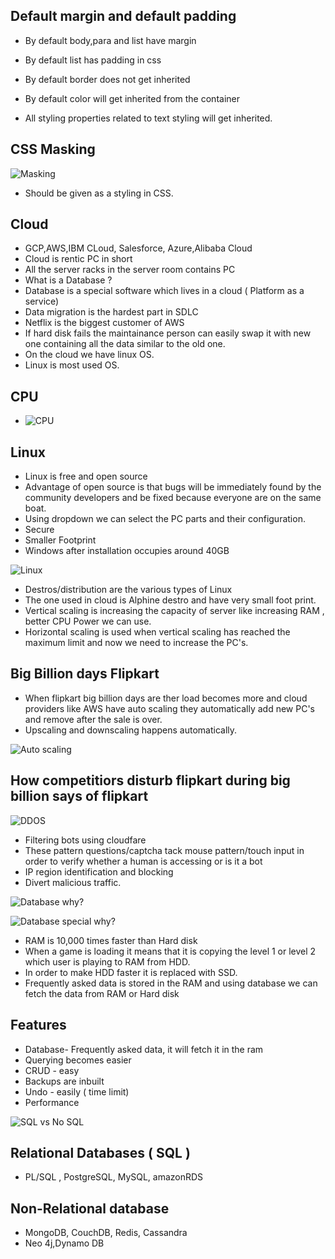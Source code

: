 ## Default margin and default padding

- By default body,para and list have margin
- By default list has padding in css

- By default border does not get inherited
- By default color will get inherited from the container
- All styling properties related to text styling will get inherited.

## CSS Masking

![Masking](image-26.png)
- Should be given as a styling in CSS.

## Cloud

- GCP,AWS,IBM CLoud, Salesforce, Azure,Alibaba Cloud
- Cloud is rentic PC in short
- All the server racks in the server room contains PC
- What is a Database ?
- Database is a special software which lives in a cloud ( Platform as a service)
- Data migration is the hardest part in SDLC
- Netflix is the biggest customer of AWS
- If hard disk fails the maintainance person can easily swap it with new one containing all the data similar to the old one.
- On the cloud we have linux OS.
- Linux is most used OS.

## CPU

- ![CPU](image-27.png)

## Linux

- Linux is free and open source
- Advantage of open source is that bugs will be immediately found by the community developers and be fixed because everyone are on the same boat.
- Using dropdown we can select the PC parts and their configuration.
- Secure
- Smaller Footprint
- Windows after installation occupies around 40GB

![Linux ](image-28.png)

- Destros/distribution are the various types of Linux
- The one used in cloud is Alphine destro and have very small foot print.
- Vertical scaling is increasing the capacity of server like increasing RAM , better CPU Power we can use.
- Horizontal scaling is used when vertical scaling has reached the maximum limit and now we need to increase the PC's.

## Big Billion days Flipkart 

- When flipkart big billion days are ther load becomes more and cloud providers like AWS have auto scaling they automatically add new PC's and remove after the sale is over.
- Upscaling and downscaling happens automatically.

![Auto scaling](image-29.png)

## How competitiors disturb flipkart during big billion says of flipkart

![DDOS](image-30.png)

- Filtering bots using cloudfare
- These pattern questions/captcha tack mouse pattern/touch input in order to verify whether a human is accessing or is it a bot
- IP region identification and blocking
- Divert malicious traffic.

![Database why?](image-31.png)

![Database special why?](image-32.png)

- RAM is 10,000 times faster than Hard disk
- When a game is loading it means that it is copying the level 1 or level 2 which user is playing to RAM from HDD.
- In order to make HDD faster it is replaced with SSD.
- Frequently asked data is stored in the RAM and using database we can fetch the data from RAM or Hard disk

## Features

- Database- Frequently asked data, it will fetch it in the ram
- Querying becomes easier
- CRUD - easy
- Backups are inbuilt 
- Undo - easily ( time limit)
- Performance

![SQL vs No SQL](image-33.png)

## Relational Databases ( SQL )

- PL/SQL , PostgreSQL, MySQL, amazonRDS

## Non-Relational database

- MongoDB, CouchDB, Redis, Cassandra
- Neo 4j,Dynamo DB